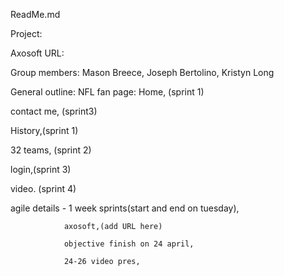 ReadMe.md

Project:

Axosoft URL:

Group members: Mason Breece,
               Joseph Bertolino,
               Kristyn Long

General outline: NFL fan page:
Home, (sprint 1)

contact me, (sprint3)

History,(sprint 1)

32 teams, (sprint 2)

login,(sprint 3)

video. (sprint 4)

agile details - 1 week sprints(start and end on tuesday),

                axosoft,(add URL here)
                
                objective finish on 24 april,
                
                24-26 video pres,
                
                

